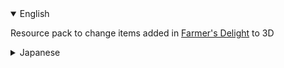 <details open><summary>English</summary>

Resource pack to change items added in [Farmer's Delight](https://www.curseforge.com/minecraft/mc-mods/farmers-delight) to 3D

</details>



<details><summary>Japanese</summary>


[Farmer's Delight](https://www.curseforge.com/minecraft/mc-mods/farmers-delight)
で追加されるアイテムを3Dに変更するリソースパック

</details>
